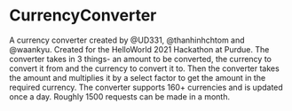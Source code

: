 # CurrencyConverter
A currency converter created by @UD331, @thanhinhchtom and @waankyu.
Created for the HelloWorld 2021 Hackathon at Purdue.
The converter takes in 3 things- an amount to be converted, the currency to convert it from and the currency to convert it to.
Then the converter takes the amount and multiplies it by a select factor to get the amount in the required currency.
The converter supports 160+ currencies and is updated once a day.
Roughly 1500 requests can be made in a month.
